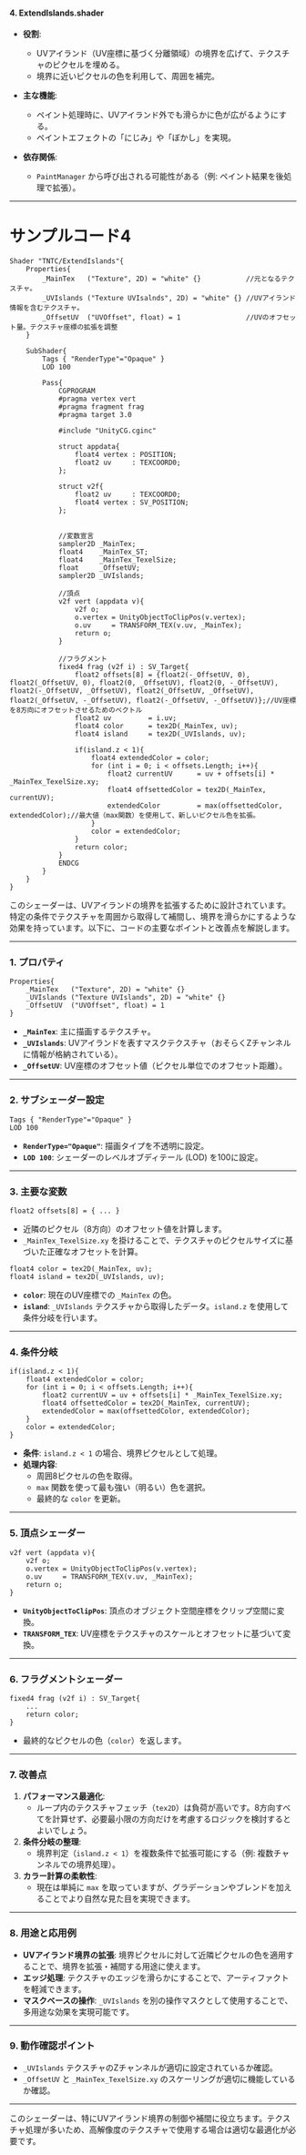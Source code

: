 

#### **4. ExtendIslands.shader**
- **役割**:
  - UVアイランド（UV座標に基づく分離領域）の境界を広げて、テクスチャのピクセルを埋める。
  - 境界に近いピクセルの色を利用して、周囲を補完。

- **主な機能**:
  - ペイント処理時に、UVアイランド外でも滑らかに色が広がるようにする。
  - ペイントエフェクトの「にじみ」や「ぼかし」を実現。

- **依存関係**:
  - `PaintManager` から呼び出される可能性がある（例: ペイント結果を後処理で拡張）。

---


# サンプルコード4

```shader
Shader "TNTC/ExtendIslands"{
    Properties{
        _MainTex   ("Texture", 2D) = "white" {}           //元となるテクスチャ。
        _UVIslands ("Texture UVIsalnds", 2D) = "white" {} //UVアイランド情報を含むテクスチャ。
        _OffsetUV  ("UVOffset", float) = 1                //UVのオフセット量。テクスチャ座標の拡張を調整
    }

    SubShader{
        Tags { "RenderType"="Opaque" }
        LOD 100

        Pass{
            CGPROGRAM
            #pragma vertex vert
            #pragma fragment frag
            #pragma target 3.0

            #include "UnityCG.cginc"

            struct appdata{
                float4 vertex : POSITION;
                float2 uv     : TEXCOORD0;
            };

            struct v2f{
                float2 uv     : TEXCOORD0;
                float4 vertex : SV_POSITION;
            };


            //変数宣言
            sampler2D _MainTex;
            float4    _MainTex_ST;
            float4    _MainTex_TexelSize;
            float     _OffsetUV;
            sampler2D _UVIslands;

            //頂点
            v2f vert (appdata v){
                v2f o;
                o.vertex = UnityObjectToClipPos(v.vertex);
                o.uv     = TRANSFORM_TEX(v.uv, _MainTex);
                return o;
            }

            //フラグメント
            fixed4 frag (v2f i) : SV_Target{
                float2 offsets[8] = {float2(-_OffsetUV, 0), float2(_OffsetUV, 0), float2(0, _OffsetUV), float2(0, -_OffsetUV), float2(-_OffsetUV, _OffsetUV), float2(_OffsetUV, _OffsetUV), float2(_OffsetUV, -_OffsetUV), float2(-_OffsetUV, -_OffsetUV)};//UV座標を8方向にオフセットさせるためのベクトル
				float2 uv         = i.uv;
				float4 color      = tex2D(_MainTex, uv);
				float4 island     = tex2D(_UVIslands, uv);

                if(island.z < 1){
                    float4 extendedColor = color;
                    for	(int i = 0; i < offsets.Length; i++){
                        float2 currentUV      = uv + offsets[i] * _MainTex_TexelSize.xy;
                        float4 offsettedColor = tex2D(_MainTex, currentUV);
                        extendedColor         = max(offsettedColor, extendedColor);//最大値（max関数）を使用して、新しいピクセル色を拡張。
                    }
                    color = extendedColor;
                }
				return color;
            }
            ENDCG
        }
    }
}

```





このシェーダーは、UVアイランドの境界を拡張するために設計されています。特定の条件でテクスチャを周囲から取得して補間し、境界を滑らかにするような効果を持っています。以下に、コードの主要なポイントと改善点を解説します。

---

### 1. **プロパティ**
```hlsl
Properties{
    _MainTex   ("Texture", 2D) = "white" {}
    _UVIslands ("Texture UVIslands", 2D) = "white" {}
    _OffsetUV  ("UVOffset", float) = 1
}
```
- **`_MainTex`**: 主に描画するテクスチャ。
- **`_UVIslands`**: UVアイランドを表すマスクテクスチャ（おそらくZチャンネルに情報が格納されている）。
- **`_OffsetUV`**: UV座標のオフセット値（ピクセル単位でのオフセット距離）。

---

### 2. **サブシェーダー設定**
```hlsl
Tags { "RenderType"="Opaque" }
LOD 100
```
- **`RenderType="Opaque"`**: 描画タイプを不透明に設定。
- **`LOD 100`**: シェーダーのレベルオブディテール (LOD) を100に設定。

---

### 3. **主要な変数**
```hlsl
float2 offsets[8] = { ... }
```
- 近隣のピクセル（8方向）のオフセット値を計算します。
- `_MainTex_TexelSize.xy` を掛けることで、テクスチャのピクセルサイズに基づいた正確なオフセットを計算。

```hlsl
float4 color = tex2D(_MainTex, uv);
float4 island = tex2D(_UVIslands, uv);
```
- **`color`**: 現在のUV座標での `_MainTex` の色。
- **`island`**: `_UVIslands` テクスチャから取得したデータ。`island.z` を使用して条件分岐を行います。

---

### 4. **条件分岐**
```hlsl
if(island.z < 1){
    float4 extendedColor = color;
    for (int i = 0; i < offsets.Length; i++){
        float2 currentUV = uv + offsets[i] * _MainTex_TexelSize.xy;
        float4 offsettedColor = tex2D(_MainTex, currentUV);
        extendedColor = max(offsettedColor, extendedColor);
    }
    color = extendedColor;
}
```
- **条件**: `island.z < 1` の場合、境界ピクセルとして処理。
- **処理内容**: 
  - 周囲8ピクセルの色を取得。
  - `max` 関数を使って最も強い（明るい）色を選択。
  - 最終的な `color` を更新。

---

### 5. **頂点シェーダー**
```hlsl
v2f vert (appdata v){
    v2f o;
    o.vertex = UnityObjectToClipPos(v.vertex);
    o.uv     = TRANSFORM_TEX(v.uv, _MainTex);
    return o;
}
```
- **`UnityObjectToClipPos`**: 頂点のオブジェクト空間座標をクリップ空間に変換。
- **`TRANSFORM_TEX`**: UV座標をテクスチャのスケールとオフセットに基づいて変換。

---

### 6. **フラグメントシェーダー**
```hlsl
fixed4 frag (v2f i) : SV_Target{
    ...
    return color;
}
```
- 最終的なピクセルの色（`color`）を返します。

---

### 7. **改善点**
1. **パフォーマンス最適化**:
   - ループ内のテクスチャフェッチ（`tex2D`）は負荷が高いです。8方向すべてを計算せず、必要最小限の方向だけを考慮するロジックを検討するとよいでしょう。
2. **条件分岐の整理**:
   - 境界判定（`island.z < 1`）を複数条件で拡張可能にする（例: 複数チャンネルでの境界処理）。
3. **カラー計算の柔軟性**:
   - 現在は単純に `max` を取っていますが、グラデーションやブレンドを加えることでより自然な見た目を実現できます。

---

### 8. **用途と応用例**
- **UVアイランド境界の拡張**: 境界ピクセルに対して近隣ピクセルの色を適用することで、境界を拡張・補間する用途に使えます。
- **エッジ処理**: テクスチャのエッジを滑らかにすることで、アーティファクトを軽減できます。
- **マスクベースの操作**: `_UVIslands` を別の操作マスクとして使用することで、多用途な効果を実現可能です。

---

### 9. **動作確認ポイント**
- `_UVIslands` テクスチャのZチャンネルが適切に設定されているか確認。
- `_OffsetUV` と `_MainTex_TexelSize.xy` のスケーリングが適切に機能しているか確認。

---

このシェーダーは、特にUVアイランド境界の制御や補間に役立ちます。テクスチャ処理が多いため、高解像度のテクスチャで使用する場合は適切な最適化が必要です。













